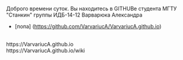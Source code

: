 Доброго времени суток. Вы находитесь в GITHUBе студента МГТУ "Станкин" группы ИДБ-14-12 Варварюка Александра

* [попа] (https://github.com/VarvariucA/VarvariucA.github.io)
<br>
https://VarvariucA.github.io
<br>
https://VarvariucA.github.io/wiki
